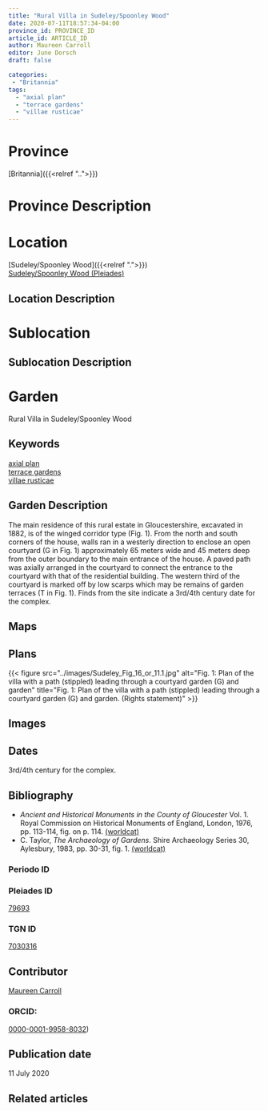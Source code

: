 ```yaml
---
title: "Rural Villa in Sudeley/Spoonley Wood"
date: 2020-07-11T18:57:34-04:00
province_id: PROVINCE_ID
article_id: ARTICLE_ID
author: Maureen Carroll
editor: June Dorsch
draft: false

categories:
 - "Britannia"
tags:
  - "axial plan"
  - "terrace gardens"
  - "villae rusticae"
---
```


# Province

[Britannia]({{<relref "..">}})  

# Province Description


# Location


[Sudeley/Spoonley Wood]({{<relref ".">}}) \
[Sudeley/Spoonley Wood (Pleiades)](https://pleiades.stoa.org/places/79693)

## Location Description

<!-- LEAVE THIS BLANK FOR NOW -->

# Sublocation

<!--
[AREA WITHIN LOCATION, LIKE “PALATINE HILL”](GEOREFERENCE LINK)
A sublocation is any area larger than an individual garden, but located within a location. I would always try to include a link to a controlled vocabulary here if possible. This ID may well be different from the Garden ID, e.g., Pompeii versus a Garden in one of the houses which has its own Pleiades ID.
-->

## Sublocation Description

<!-- DESCRIPTION -->

# Garden

Rural Villa in Sudeley/Spoonley Wood

## Keywords

[axial plan](http://vocab.getty.edu/page/aat/300121971) \
[terrace gardens](http://vocab.getty.edu/page/aat/300404778) \
[villae rusticae](http://vocab.getty.edu/page/aat/300005518)            

## Garden Description

The main residence of this rural estate in Gloucestershire, excavated in 1882, is of the winged corridor type (Fig. 1). From the north and south corners of the house, walls ran in a westerly direction to enclose an open courtyard (G in Fig. 1) approximately 65 meters wide and 45 meters deep from the outer boundary to the main entrance of the house. A paved path was axially arranged in the courtyard to connect the entrance to the courtyard with that of the residential building. The western third of the courtyard is marked off by low scarps which may be remains of garden terraces (T in Fig. 1). Finds from the site indicate a 3rd/4th century date for the complex.

## Maps

<!--
{{< figure src="IMG_URL" alt="ALT_TEXT" title="CAPTION" >}}
-->

## Plans

{{< figure src="../images/Sudeley_Fig_16_or_11.1.jpg" alt="Fig. 1: Plan of the villa with a path (stippled) leading through a courtyard garden (G) and garden" title="Fig. 1: Plan of the villa with a path (stippled) leading through a courtyard garden (G) and garden. (Rights statement)" >}}

## Images

<!--
{{< figure src="IMG_URL" alt="ALT_TEXT" title="CAPTION" >}}
-->

## Dates

3rd/4th century for the complex.

## Bibliography

- *Ancient and Historical Monuments in the County of Gloucester* Vol. 1. Royal Commission on Historical Monuments of England, London, 1976, pp. 113-114, fig. on p. 114. [(worldcat)](http://www.worldcat.org/oclc/929693324)
- C. Taylor, *The Archaeology of Gardens*. Shire Archaeology Series 30, Aylesbury, 1983, pp. 30-31, fig. 1. [(worldcat)](http://www.worldcat.org/oclc/881563275)

### Periodo ID

<!-- [PERIODO_ID](https://pleiades.stoa.org/places/PLEIADES_ID) -->

### Pleiades ID

[79693](https://pleiades.stoa.org/places/79693)

### TGN ID

[7030316](http://vocab.getty.edu/page/tgn/7030316)

## Contributor

[Maureen Carroll](https://www.sheffield.ac.uk/archaeology/our-people/academic-staff/maureen-carroll)

### ORCID:

[0000-0001-9958-8032](https://orcid.org/0000-0001-9958-8032))

## Publication date

11 July 2020

## Related articles

<!-- Links to other related articles. Leave blank for now -->